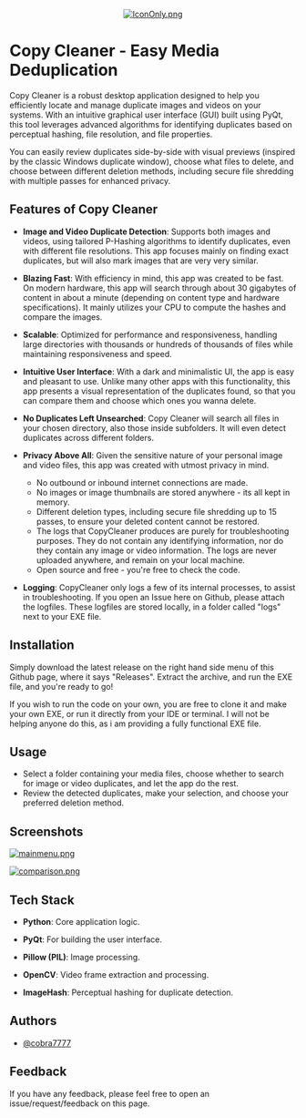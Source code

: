 
<p align="center">
  <a href="https://postimg.cc/Cd3pqZN1">
    <img src="https://i.postimg.cc/gkJz18Lv/IconOnly.png" alt="IconOnly.png" />
  </a>
</p>

# Copy Cleaner - Easy Media Deduplication

Copy Cleaner is a robust desktop application designed to help you efficiently locate and manage duplicate images and videos on your systems. With an intuitive graphical user interface (GUI) built using PyQt, this tool leverages advanced algorithms for identifying duplicates based on perceptual hashing, file resolution, and file properties. 

You can easily review duplicates side-by-side with visual previews (inspired by the classic Windows duplicate window), choose what files to delete, and choose between different deletion methods, including secure file shredding with multiple passes for enhanced privacy.



## Features of Copy Cleaner

- **Image and Video Duplicate Detection**: Supports both images and videos, using tailored P-Hashing algorithms to identify duplicates, even with different file resolutions. This app focuses mainly on finding exact duplicates, but will also mark images that are very very similar.

- **Blazing Fast**: With efficiency in mind, this app was created to be fast. On modern hardware, this app will search through about 30 gigabytes of content in about a minute (depending on content type and hardware specifications). It mainly utilizes your CPU to compute the hashes and compare the images.

- **Scalable**: Optimized for performance and responsiveness, handling large directories with thousands or hundreds of thousands of files while maintaining responsiveness and speed.

- **Intuitive User Interface**: With a dark and minimalistic UI, the app is easy and pleasant to use. Unlike many other apps with this functionality, this app presents a visual representation of the duplicates found, so that you can compare them and choose which ones you wanna delete.

- **No Duplicates Left Unsearched**: Copy Cleaner will search all files in your chosen directory, also those inside subfolders. It will even detect duplicates across different folders.

- **Privacy Above All**: Given the sensitive nature of your personal image and video files, this app was created with utmost privacy in mind.
    - No outbound or inbound internet connections are made. 
    - No images or image thumbnails  are stored anywhere - its all kept in memory.
    - Different deletion types, including secure file shredding up to 15 passes, to ensure your deleted content cannot be restored.
    - The logs that CopyCleaner produces are purely for troubleshooting purposes. They do not contain any identifying information, nor do they contain any image or video information. The logs are never uploaded anywhere, and remain on your local machine.
    - Open source and free - you're free to check the code.

- **Logging**: CopyCleaner only logs a few of its internal processes, to assist in troubleshooting. If you open an Issue here on Github, please attach the logfiles. These logfiles are stored locally, in a folder called "logs" next to your EXE file.


## Installation

Simply download the latest release on the right hand side menu of this Github page, where it says "Releases". Extract the archive, and run the EXE file, and you're ready to go!

If you wish to run the code on your own, you are free to clone it and make your own EXE, or run it directly from your IDE or terminal. I will not be helping anyone do this, as i am providing a fully functional EXE file. 

## Usage

- Select a folder containing your media files, choose whether to search for image or video duplicates, and let the app do the rest. 
- Review the detected duplicates, make your selection, and choose your preferred deletion method.
    
## Screenshots
[![mainmenu.png](https://i.postimg.cc/bNTR8GgJ/mainmenu.png)](https://postimg.cc/8j7vmzqQ)

[![comparison.png](https://i.postimg.cc/mk62NyRk/comparison.png)](https://postimg.cc/V0n8zMJP)


## Tech Stack

- **Python**: Core application logic.

- **PyQt**: For building the user interface.

- **Pillow (PIL)**: Image processing.

- **OpenCV**: Video frame extraction and processing.

- **ImageHash**: Perceptual hashing for duplicate detection.


## Authors

- [@cobra7777](https://github.com/cobra-7777)


## Feedback

If you have any feedback, please feel free to open an issue/request/feedback on this page.

